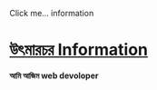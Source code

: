 Click me... information
<h1><a href="http://localhost:3000">উৎমারচর Information</a></h1>    
 <b> আমি আজিম web devoloper </b>
